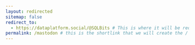 ```yaml
---
layout: redirected
sitemap: false
redirect_to:
  - https://dataplatform.social/@SQLBits # This is where it will be redirected  - must be a complete url and a space after the -
permalink: /mastodon # this is the shortlink that we will create the / is required - MUST MATCH the name of the file amd a space after the :
---
```

